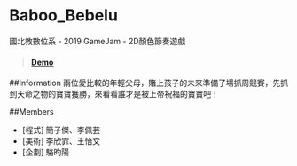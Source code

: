 # Baboo_Bebelu
國北教數位系 - 2019 GameJam - 2D顏色節奏遊戲
>#### [Demo](https://www.youtube.com/watch?v=bCsRvEuTGtc)

##Information
兩位愛比較的年輕父母，賭上孩子的未來準備了場抓周競賽，先抓到天命之物的寶寶獲勝，來看看誰才是被上帝祝福的寶寶吧！

##Members
- [程式] 簡子傑、李佩芸
- [美術] 李欣霏、王怡文
- [企劃] 駱昀陽
